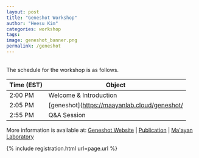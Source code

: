 ```yaml
---
layout: post
title: "Geneshot Workshop"
author: "Heesu Kim"
categories: workshop
tags: 
image: geneshot_banner.png
permalink: /geneshot
---
```






<br>The schedule for the workshop is as follows. <br>

Time (EST) | Object  
----- | ------------------
2:00 PM  | Welcome & Introduction
2:05 PM  | [geneshot](https://maayanlab.cloud/geneshot/ 
2:55 PM  | Q&A Session


More information is available at:
[Geneshot Website](https://maayanlab.cloud/geneshot/) | [Publication](https://pubmed.ncbi.nlm.nih.gov/31114885/) | [Ma'ayan Laboratory](https://labs.icahn.mssm.edu/maayanlab/)

{% include registration.html url=page.url %}

